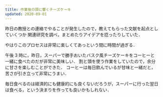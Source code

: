 ```yaml
---
title: 作業後の頭に響くチーズケーキ
updated: 2020-09-01
---
```


昨日の教授との連絡でやることが発生したので，教えてもらった文献を起点としていくつか
関連研究を調べ，まとめたりアイデアを捻ったりしていた．

やはりこのプロセスは非常に楽しくてあっという間に時間が過ぎる．

午後 3 時に，昨日，スーパーで勝手おいたバスク風チーズケーキをコーヒーと一緒に食べたのだが非常に美味しい．
割と頭を使う作業をしていたので，余分に甘さを楽しむことができた．
コーヒーは毎日飲んでいるが甘味と一緒だと，苦さが引き立って非常にうまい．

毎日食べるのは経済的にも健康的にも良くないだろうが，スーパーに行った翌日は食べる，という決まりを作っても良いかもしれない．
